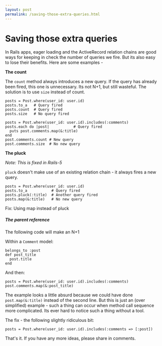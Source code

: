 ```yaml
---
layout: post
permalink: /saving-those-extra-queries.html
---
```


# Saving those extra queries


In Rails apps, eager loading and the ActiveRecord relation chains are good ways for keeping in check the number of queries we fire. But its also easy to lose their benefits. Here are some examples -

**The count** 

The `count` method always introduces a new query. If the query has already been fired, this one is unnecessary. Its not N+1, but still wasteful. The solution is to use `size` instead of count.

    posts = Post.where(user_id: user.id)
    posts.to_a   # Query fired
    posts.count  # Query fired
    posts.size   # No query fired

    posts = Post.where(user_id: user.id).includes(:comments)
    posts.each do |post|           # Query fired   
      puts post.comments.map(&:title)
    end
    post.comments.count # New query
    post.comments.size  # No new query


**The pluck**

*Note: This is fixed in Rails-5*

`pluck` doesn't make use of an existing relation chain - it always fires a new query.

    posts = Post.where(user_id: user.id)
    posts.to_a           # Query fired
    posts.pluck(:title)  # Another query fired
    posts.map(&:title)   # No new query

Fix: Using map instead of pluck

##### The parent reference

The following code will make an N+1

Within a `Comment` model:

    belongs_to :post
    def post_title
      post.title
    end

And then:
   
    posts = Post.where(user_id: user.id).includes(:comments)
    post.comments.map(&:post_title)

The example looks a little absurd because we could have done `post.map(&:title)` instead of the second line. But this is just an (over simplified) example - such a thing can occur when method call sequence more complicated. Its ever hard to notice such a thing without a tool.

The fix - the following slightly ridiculous bit:

    posts = Post.where(user_id: user.id).includes(:comments => [:post])


That's it. If you have any more ideas, please share in comments.

